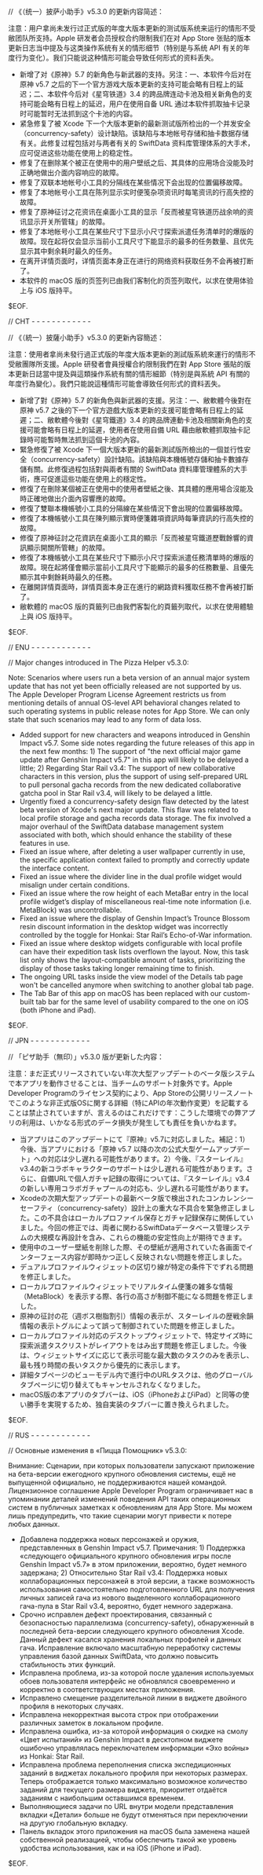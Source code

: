 // 《（统一）披萨小助手》v5.3.0 的更新内容简述：

注意：用户拿尚未发行过正式版的年度大版本更新的测试版系统来运行的情形不受敝团队所支持。Apple 研发者会员授权合约限制我们在对 App Store 张贴的版本更新日志当中提及与这类操作系统有关的情形细节（特别是与系统 API 有关的年度行为变化）。我们只能说这种情形可能会导致任何形式的资料丢失。

- 新增了对《原神》5.7 的新角色与新武器的支持。另注：一、本软件今后对在原神 v5.7 之后的下一个官方游戏大版本更新的支持可能会略有日程上的延迟；二、本软件今后对《星穹铁道》3.4 的跨品牌连动卡池及相关新角色的支持可能会略有日程上的延迟，用户在使用自备 URL 通过本软件抓取抽卡记录时可能暂时无法抓到这个卡池的内容。
- 紧急修复了被 Xcode 下一个大版本更新的最新测试版所检出的一个并发安全（concurrency-safety）设计缺陷。该缺陷与本地帐号存储和抽卡数据存储有关。此修复过程包括对与两者有关的 SwiftData 资料库管理体系的大手术，应可促进这些功能在使用上的稳定性。
- 修复了在删除某个被正在使用中的用户壁纸之后、其具体的应用场合没能及时正确地做出介面内容响应的故障。
- 修复了双联本地帐号小工具的分隔线在某些情况下会出现的位置偏移故障。
- 修复了本地帐号小工具在陈列显示实时便笺杂项资讯时每笔资讯的行高失控的故障。
- 修复了原神征讨之花资讯在桌面小工具的显示「反而被星穹铁道历战余响的资讯显示开关所管辖」的故障。
- 修复了本地帐号小工具在某些尺寸下显示小尺寸探索派遣任务清单时的爆版的故障。现在起将仅会显示当前小工具尺寸下能显示的最多的任务数量、且优先显示其中剩余耗时最久的任务。
- 在离开详情页面时，详情页面本身正在进行的网络资料获取任务不会再被打断了。
- 本软件的 macOS 版的页签列已由我们客制化的页签列取代，以求在使用体验上与 iOS 版持平。

$EOF.

// CHT - - - - - - - - - - - -

// 《（統一）披薩小助手》v5.3.0 的更新內容簡述：

注意：使用者拿尚未發行過正式版的年度大版本更新的測試版系統來運行的情形不受敝團隊所支援。Apple 研發者會員授權合約限制我們在對 App Store 張貼的版本更新日誌當中提及與這類操作系統有關的情形細節（特別是與系統 API 有關的年度行為變化）。我們只能說這種情形可能會導致任何形式的資料丟失。

- 新增了對《原神》5.7 的新角色與新武器的支援。另注：一、敝軟體今後對在原神 v5.7 之後的下一个官方遊戲大版本更新的支援可能會略有日程上的延遲；二、敝軟體今後對《星穹鐵道》3.4 的跨品牌連動卡池及相關新角色的支援可能會略有日程上的延遲，使用者在使用自備 URL 藉由敝軟體抓取抽卡記錄時可能暫時無法抓到這個卡池的內容。
- 緊急修復了被 Xcode 下一個大版本更新的最新測試版所檢出的一個並行性安全（concurrency-safety）設計缺陷。該缺陷與本機帳號存儲和抽卡數據存儲有關。此修復過程包括對與兩者有關的 SwiftData 資料庫管理體系的大手術，應可促進這些功能在使用上的穩定性。
- 修復了在刪除某個被正在使用中的使用者壁紙之後、其具體的應用場合沒能及時正確地做出介面內容響應的故障。
- 修復了雙聯本機帳號小工具的分隔線在某些情況下會出現的位置偏移故障。
- 修復了本機帳號小工具在陳列顯示實時便箋雜項資訊時每筆資訊的行高失控的故障。
- 修復了原神征討之花資訊在桌面小工具的顯示「反而被星穹鐵道歷戰餘響的資訊顯示開關所管轄」的故障。
- 修復了本機帳號小工具在某些尺寸下顯示小尺寸探索派遣任務清單時的爆版的故障。現在起將僅會顯示當前小工具尺寸下能顯示的最多的任務數量、且優先顯示其中剩餘耗時最久的任務。
- 在離開詳情頁面時，詳情頁面本身正在進行的網路資料獲取任務不會再被打斷了。
- 敝軟體的 macOS 版的頁籤列已由我們客製化的頁籤列取代，以求在使用體驗上與 iOS 版持平。

$EOF.

// ENU - - - - - - - - - - - -

// Major changes introduced in The Pizza Helper v5.3.0:

Note: Scenarios where users run a beta version of an annual major system update that has not yet been officially released are not supported by us. The Apple Developer Program License Agreement restricts us from mentioning details of annual OS-level API behavioral changes related to such operating systems in public release notes for App Store. We can only state that such scenarios may lead to any form of data loss.

- Added support for new characters and weapons introduced in Genshin Impact v5.7. Some side notes regarding the future releases of this app in the next few months: 1) The support of "the next official major game update after Genshin Impact v5.7" in this app will likely to be delayed a little; 2) Regarding Star Rail v3.4: The support of new collaborative characters in this version, plus the support of using self-prepared URL to pull personal gacha records from the new dedicated collaborative gatcha pool in Star Rail v3.4, will likely to be delayed a little.
- Urgently fixed a concurrency-safety design flaw detected by the latest beta version of Xcode's next major update. This flaw was related to local profile storage and gacha records data storage. The fix involved a major overhaul of the SwiftData database management system associated with both, which should enhance the stability of these features in use.
- Fixed an issue where, after deleting a user wallpaper currently in use, the specific application context failed to promptly and correctly update the interface content.
- Fixed an issue where the divider line in the dual profile widget would misalign under certain conditions.
- Fixed an issue where the row height of each MetaBar entry in the local profile widget’s display of miscellaneous real-time note information (i.e. MetaBlock) was uncontrollable.
- Fixed an issue where the display of Genshin Impact’s Trounce Blossom resin discount information in the desktop widget was incorrectly controlled by the toggle for Honkai: Star Rail’s Echo-of-War information.
- Fixed an issue where desktop widgets configurable with local profile can have their expedition task lists overflown the layout. Now, this task list only shows the layout-compatible amount of tasks, prioritizing the display of those tasks taking longer remaining time to finish.
- The ongoing URL tasks inside the view model of the Details tab page won't be cancelled anymore when switching to another global tab page.
- The Tab Bar of this app on macOS has been replaced with our custom-built tab bar for the same level of usability compared to the one on iOS (both iPhone and iPad).

$EOF.

// JPN - - - - - - - - - - - -

// 「ピザ助手（無印）」v5.3.0 版が更新した内容：

注意：まだ正式リリースされていない年次大型アップデートのベータ版システムで本アプリを動作させることは、当チームのサポート対象外です。Apple Developer Programのライセンス契約により、App Storeの公開リリースノートでこのような非正式版OSに関する詳細（特にAPIの年次動作変更）を記載することは禁止されていますが、言えるのはこれだけです：こうした環境での弊アプリの利用は、いかなる形式のデータ損失が発生しても責任を負いかねます。

- 当アプリはこのアップデートにて『原神』v5.7に対応しました。補記：1）今後、当アプリにおける「原神 v5.7 以降の次の公式大型ゲームアップデート」への対応は少し遅れる可能性があります。2）今後、『スターレイル』v3.4の新コラボキャラクターのサポートは少し遅れる可能性があります。さらに、自備URLで個人ガチャ記録の取得については、『スターレイル』v3.4の新しい専用コラボガチャプールの対応も、少し遅れる可能性があります。
- Xcodeの次期大型アップデートの最新ベータ版で検出されたコンカレンシーセーフティ（concurrency-safety）設計上の重大な不具合を緊急修正しました。この不具合はローカルプロファイル保存とガチャ記録保存に関係していました。今回の修正では、両者に関わるSwiftDataデータベース管理システムの大規模な再設計を含み、これらの機能の安定性向上が期待できます。
- 使用中のユーザー壁紙を削除した際、その壁紙が適用されていた各画面でインターフェース内容が即時かつ正しく反映されない問題を修正しました。
- デュアルプロファイルウィジェットの区切り線が特定の条件下でずれる問題を修正しました。
- ローカルプロファイルウィジェットでリアルタイム便箋の雑多な情報（MetaBlock）を表示する際、各行の高さが制御不能になる問題を修正しました。
- 原神の征討の花（週ボス樹脂割引）情報の表示が、スターレイルの歴戦余韻情報の表示トグルによって誤って制御されていた問題を修正しました。
- ローカルプロファイル対応のデスクトップウィジェットで、特定サイズ時に探索派遣タスクリストがレイアウトをはみ出す問題を修正しました。今後は、ウィジェットサイズに応じて表示可能な最大数のタスクのみを表示し、最も残り時間の長いタスクから優先的に表示します。
- 詳細タブページのビューモデル内で進行中のURLタスクは、他のグローバルタブページに切り替えてもキャンセルされなくなりました。
- macOS版の本アプリのタブバーは、iOS（iPhoneおよびiPad）と同等の使い勝手を実現するため、独自実装のタブバーに置き換えられました。

$EOF.

// RUS - - - - - - - - - - - -

// Основные изменения в «Пицца Помощник» v5.3.0:

Внимание: Сценарии, при которых пользователи запускают приложение на бета-версии ежегодного крупного обновления системы, ещё не выпущенной официально, не поддерживаются нашей командой. Лицензионное соглашение Apple Developer Program ограничивает нас в упоминании деталей изменений поведения API таких операционных систем в публичных заметках к обновлениям для App Store. Мы можем лишь предупредить, что такие сценарии могут привести к потере любых данных.

- Добавлена поддержка новых персонажей и оружия, представленных в Genshin Impact v5.7. Примечания: 1) Поддержка «следующего официального крупного обновления игры после Genshin Impact v5.7» в этом приложении, вероятно, будет немного задержана; 2) Относительно Star Rail v3.4: Поддержка новых коллаборационных персонажей в этой версии, а также возможность использования самостоятельно подготовленного URL для получения личных записей гача из нового выделенного коллаборационного гача-пула в Star Rail v3.4, вероятно, будет немного задержана.
- Срочно исправлен дефект проектирования, связанный с безопасностью параллелизма (concurrency-safety), обнаруженный в последней бета-версии следующего крупного обновления Xcode. Данный дефект касался хранения локальных профилей и данных гача. Исправление включало масштабную переработку системы управления базой данных SwiftData, что должно повысить стабильность этих функций.
- Исправлена проблема, из-за которой после удаления используемых обоев пользователя интерфейс не обновлялся своевременно и корректно в соответствующих местах приложения.
- Исправлено смещение разделительной линии в виджете двойного профиля в некоторых случаях.
- Исправлена некорректная высота строк при отображении различных заметок в локальном профиле.
- Исправлена ошибка, из-за которой информация о скидке на смолу «Цвет испытаний» из Genshin Impact в десктопном виджете ошибочно управлялась переключателем информации «Эхо войны» из Honkai: Star Rail.
- Исправлена проблема переполнения списка экспедиционных заданий в виджетах локального профиля при некоторых размерах. Теперь отображается только максимально возможное количество заданий для текущего размера виджета, приоритет отдаётся заданиям с наибольшим оставшимся временем.
- Выполняющиеся задачи по URL внутри модели представления вкладки «Детали» больше не будут отменяться при переключении на другую глобальную вкладку.
- Панель вкладок этого приложения на macOS была заменена нашей собственной реализацией, чтобы обеспечить такой же уровень удобства использования, как и на iOS (iPhone и iPad).

$EOF.

